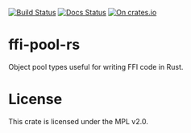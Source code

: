 [![Build Status](https://travis-ci.org/sdleffler/ffi-pool-rs.svg?branch=master)](https://travis-ci.org/sdleffler/ffi-pool-rs)
[![Docs Status](https://docs.rs/ffi-pool/badge.svg)](https://docs.rs/ffi-pool)
[![On crates.io](https://img.shields.io/crates/v/ffi-pool.svg)](https://crates.io/crates/ffi-pool)

# ffi-pool-rs

Object pool types useful for writing FFI code in Rust.

# License

This crate is licensed under the MPL v2.0.
